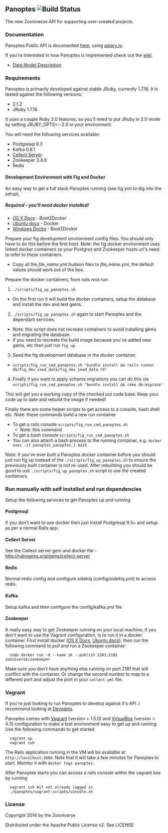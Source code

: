 ## Panoptes ![Build Status](https://travis-ci.org/zooniverse/Panoptes.svg?branch=master)

The new Zooniverse API for supporting user-created projects.

### Documentation

Panoptes Public API is documented [here](http://docs.panoptes.apiary.io), using [apiary.io](http://apiary.io).

If you're interested in how Panoptes is implemented check out the [wiki](https://github.com/zooniverse/Panoptes/wiki).

* [Data Model Description](https://github.com/zooniverse/Panoptes/wiki/DataModel)

### Requirements

Panoptes is primarily developed against stable JRuby, currently 1.7.16. It is
tested against the following versions:
* 2.1.2
* JRuby 1.7.16

It uses a couple Ruby 2.0 features, so you'll need to put JRuby in 2.0 mode by
setting JRUBY_OPTS=--2.0 in your environment.

You will need the following services available:
* Postgresql 9.3
* Kafka 0.8.1
* [Cellect Server](https://github.com/zooniverse/Cellect)
* Zookeeper 3.4.6
* Redis

#### Development Environment with Fig and Docker

An easy way to get a full stack Panoptes running (see fig.yml to dig into the setup),
##### Required - you'll need docker installed!
 + [OS X Docs](https://docs.docker.com/installation/mac/) - Boot2Docker
 + [Ubuntu docs](https://docs.docker.com/installation/ubuntulinux/) - Docker
 + [Windows Docks](http://docs.docker.com/installation/windows/) - Boot2Docker

Prepare your fig development environment config files. You should only have to do this before the first boot. Note: the fig docker environment uses linked docker containers so your Postgres and Zookeeper hosts url's need to refer to these containers.

* Copy all the *file_name*.yml.hudson files to *file_name*.yml, the default values should work out of the box.

Prepare the docker containers, from rails root run:
1. `./scripts/fig_up_panoptes.sh`
  + On the first run it will build the docker containers, setup the database and install the dev and test gems.
2. `./scripts/fig_up_panoptes.sh` again to start Panoptes and the dependant services.
  + Note: this script does not recreate containers to avoid installing gems and migrating the database.
  + If you need to recreate the build image because you've added new gems, etc then just run `fig up`.
3. Seed the fig development database in the docker container.
  + `scripts/fig_run_cmd_panoptes.sh "bundle install && rails runner db/fig_dev_seed_data/fig_dev_seed_data.rb"`
4. Finally if you want to apply schema migrations you can do this via `scripts/fig_run_cmd_panoptes.sh "bundle install && rake db:migrate"`

This will get you a working copy of the checked out code base. Keep your code up to date and rebuild the image if needed!

Finally there are some helper scripts to get access to a console, bash shell etc. Note: these commands build a new run container
* To get a rails console `scripts/fig_run_cmd_panoptes.sh`
  + Note: this command
* To get a bash console `scripts/fig_run_cmd_panoptes.sh`
* You can also attach a bash process to the running container, e.g. `docker exec -it panoptes_panoptes_1 bash`

Note: if you've ever built a Panoptes docker container before you should just run fig up instead of the `./scripts/fig_up_panoptes.sh` to ensure the previously built container is not re-used. After rebuilding you should be good to use `./scripts/fig_up_panoptes.sh` script to use the created containers

### Run manually with self installed and run dependencies

Setup the following services to get Panoptes up and running

#### Postgresql
If you don't want to use docker then just install Postgresql 9.3+ and setup as per a normal Rails app.

#### Cellect Server
See the Cellect server gem and docker file - http://rubygems.org/gems/cellect-server

#### Redis
Normal redis config and configure sidekiq (config/sidekiq.yml) to access redis.

#### Kafka
Setup kafka and then configure the config/kafka.yml file

#### Zookeeper
A really easy way to get Zookeeper running on your local machine, if you don't
want to use the Vagrant configuration, is to run it in a docker container. First
install docker ([OS X Docs](https://docs.docker.com/installation/mac/), [Ubuntu
docs](https://docs.docker.com/installation/ubuntulinux/)), then run the
following command to pull and run a Zookeeper container:

      sudo docker run -d --name zk --publish 2181:2181 zooniverse/zookeeper

Make sure you don't have anything else running on port 2181 that will conflict
with the container. Or change the second number to map to a different port and
adjust the port in your `cellect.yml` file.

### Vagrant

If you're just looking to run Panoptes to develop against it's API. I
recommend looking at [Devoptes](https://github.com/zooniverse/Devoptes).

Panoptes comes with [Vagrant](http://vagrantup.com) (version > 1.5.0) and
[VirtualBox](https://www.virtualbox.org/) (version > 4.3) configuration to make
a test environment easy to get up and running. Use the following commands to get
started

      vagrant up
      vagrant ssh

The Rails application running in the VM will be available at
`http://localhost:3000`. Note that it will take a few minutes for Panoptes to
start. Monitor it with `docker logs panoptes`.

After Panoptes starts you can access a rails console within the
vagrant box by running

      vagrant ssh #if not already logged in
      ./panoptes/vagrant-scripts/console.sh

### License

Copyright 2014 by the Zooniverse

Distributed under the Apache Public License v2. See LICENSE
